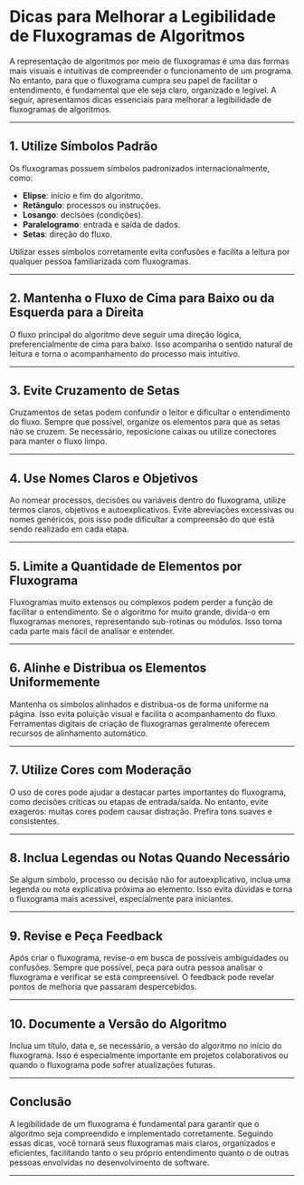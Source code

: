 
# Dicas para Melhorar a Legibilidade de Fluxogramas de Algoritmos

A representação de algoritmos por meio de fluxogramas é uma das formas mais visuais e intuitivas de compreender o funcionamento de um programa. No entanto, para que o fluxograma cumpra seu papel de facilitar o entendimento, é fundamental que ele seja claro, organizado e legível. A seguir, apresentamos dicas essenciais para melhorar a legibilidade de fluxogramas de algoritmos.

---

## 1. **Utilize Símbolos Padrão**

Os fluxogramas possuem símbolos padronizados internacionalmente, como:

- **Elipse**: início e fim do algoritmo.
- **Retângulo**: processos ou instruções.
- **Losango**: decisões (condições).
- **Paralelogramo**: entrada e saída de dados.
- **Setas**: direção do fluxo.

Utilizar esses símbolos corretamente evita confusões e facilita a leitura por qualquer pessoa familiarizada com fluxogramas.

---

## 2. **Mantenha o Fluxo de Cima para Baixo ou da Esquerda para a Direita**

O fluxo principal do algoritmo deve seguir uma direção lógica, preferencialmente de cima para baixo. Isso acompanha o sentido natural de leitura e torna o acompanhamento do processo mais intuitivo.

---

## 3. **Evite Cruzamento de Setas**

Cruzamentos de setas podem confundir o leitor e dificultar o entendimento do fluxo. Sempre que possível, organize os elementos para que as setas não se cruzem. Se necessário, reposicione caixas ou utilize conectores para manter o fluxo limpo.

---

## 4. **Use Nomes Claros e Objetivos**

Ao nomear processos, decisões ou variáveis dentro do fluxograma, utilize termos claros, objetivos e autoexplicativos. Evite abreviações excessivas ou nomes genéricos, pois isso pode dificultar a compreensão do que está sendo realizado em cada etapa.

---

## 5. **Limite a Quantidade de Elementos por Fluxograma**

Fluxogramas muito extensos ou complexos podem perder a função de facilitar o entendimento. Se o algoritmo for muito grande, divida-o em fluxogramas menores, representando sub-rotinas ou módulos. Isso torna cada parte mais fácil de analisar e entender.

---

## 6. **Alinhe e Distribua os Elementos Uniformemente**

Mantenha os símbolos alinhados e distribua-os de forma uniforme na página. Isso evita poluição visual e facilita o acompanhamento do fluxo. Ferramentas digitais de criação de fluxogramas geralmente oferecem recursos de alinhamento automático.

---

## 7. **Utilize Cores com Moderação**

O uso de cores pode ajudar a destacar partes importantes do fluxograma, como decisões críticas ou etapas de entrada/saída. No entanto, evite exageros: muitas cores podem causar distração. Prefira tons suaves e consistentes.

---

## 8. **Inclua Legendas ou Notas Quando Necessário**

Se algum símbolo, processo ou decisão não for autoexplicativo, inclua uma legenda ou nota explicativa próxima ao elemento. Isso evita dúvidas e torna o fluxograma mais acessível, especialmente para iniciantes.

---

## 9. **Revise e Peça Feedback**

Após criar o fluxograma, revise-o em busca de possíveis ambiguidades ou confusões. Sempre que possível, peça para outra pessoa analisar o fluxograma e verificar se está compreensível. O feedback pode revelar pontos de melhoria que passaram despercebidos.

---

## 10. **Documente a Versão do Algoritmo**

Inclua um título, data e, se necessário, a versão do algoritmo no início do fluxograma. Isso é especialmente importante em projetos colaborativos ou quando o fluxograma pode sofrer atualizações futuras.

---

## **Conclusão**

A legibilidade de um fluxograma é fundamental para garantir que o algoritmo seja compreendido e implementado corretamente. Seguindo essas dicas, você tornará seus fluxogramas mais claros, organizados e eficientes, facilitando tanto o seu próprio entendimento quanto o de outras pessoas envolvidas no desenvolvimento de software.

---
```